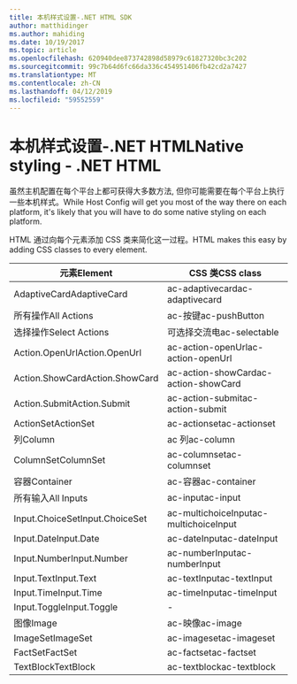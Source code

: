 ```yaml
---
title: 本机样式设置-.NET HTML SDK
author: matthidinger
ms.author: mahiding
ms.date: 10/19/2017
ms.topic: article
ms.openlocfilehash: 620940dee873742898d58979c61827320bc3c202
ms.sourcegitcommit: 99c7b64d6fc66da336c454951406fb42cd2a7427
ms.translationtype: MT
ms.contentlocale: zh-CN
ms.lasthandoff: 04/12/2019
ms.locfileid: "59552559"
---
```

# <a name="native-styling---net-html"></a><span data-ttu-id="5c9bc-102">本机样式设置-.NET HTML</span><span class="sxs-lookup"><span data-stu-id="5c9bc-102">Native styling - .NET HTML</span></span>

<span data-ttu-id="5c9bc-103">虽然主机配置在每个平台上都可获得大多数方法, 但你可能需要在每个平台上执行一些本机样式。</span><span class="sxs-lookup"><span data-stu-id="5c9bc-103">While Host Config will get you most of the way there on each platform, it's likely that you will have to do some native styling on each platform.</span></span> 

<span data-ttu-id="5c9bc-104">HTML 通过向每个元素添加 CSS 类来简化这一过程。</span><span class="sxs-lookup"><span data-stu-id="5c9bc-104">HTML makes this easy by adding CSS classes to every element.</span></span>

| <span data-ttu-id="5c9bc-105">元素</span><span class="sxs-lookup"><span data-stu-id="5c9bc-105">Element</span></span> | <span data-ttu-id="5c9bc-106">CSS 类</span><span class="sxs-lookup"><span data-stu-id="5c9bc-106">CSS class</span></span> |
|---|---|
| <span data-ttu-id="5c9bc-107">AdaptiveCard</span><span class="sxs-lookup"><span data-stu-id="5c9bc-107">AdaptiveCard</span></span> | <span data-ttu-id="5c9bc-108">ac-adaptivecard</span><span class="sxs-lookup"><span data-stu-id="5c9bc-108">ac-adaptivecard</span></span> |
| <span data-ttu-id="5c9bc-109">所有操作</span><span class="sxs-lookup"><span data-stu-id="5c9bc-109">All Actions</span></span> | <span data-ttu-id="5c9bc-110">ac-按键</span><span class="sxs-lookup"><span data-stu-id="5c9bc-110">ac-pushButton</span></span> | 
| <span data-ttu-id="5c9bc-111">选择操作</span><span class="sxs-lookup"><span data-stu-id="5c9bc-111">Select Actions</span></span> | <span data-ttu-id="5c9bc-112">可选择交流电</span><span class="sxs-lookup"><span data-stu-id="5c9bc-112">ac-selectable</span></span> |
| <span data-ttu-id="5c9bc-113">Action.OpenUrl</span><span class="sxs-lookup"><span data-stu-id="5c9bc-113">Action.OpenUrl</span></span>  | <span data-ttu-id="5c9bc-114">ac-action-openUrl</span><span class="sxs-lookup"><span data-stu-id="5c9bc-114">ac-action-openUrl</span></span> |
| <span data-ttu-id="5c9bc-115">Action.ShowCard</span><span class="sxs-lookup"><span data-stu-id="5c9bc-115">Action.ShowCard</span></span> | <span data-ttu-id="5c9bc-116">ac-action-showCard</span><span class="sxs-lookup"><span data-stu-id="5c9bc-116">ac-action-showCard</span></span> |
| <span data-ttu-id="5c9bc-117">Action.Submit</span><span class="sxs-lookup"><span data-stu-id="5c9bc-117">Action.Submit</span></span>  | <span data-ttu-id="5c9bc-118">ac-action-submit</span><span class="sxs-lookup"><span data-stu-id="5c9bc-118">ac-action-submit</span></span>  |
| <span data-ttu-id="5c9bc-119">ActionSet</span><span class="sxs-lookup"><span data-stu-id="5c9bc-119">ActionSet</span></span> | <span data-ttu-id="5c9bc-120">ac-actionset</span><span class="sxs-lookup"><span data-stu-id="5c9bc-120">ac-actionset</span></span> |
| <span data-ttu-id="5c9bc-121">列</span><span class="sxs-lookup"><span data-stu-id="5c9bc-121">Column</span></span> | <span data-ttu-id="5c9bc-122">ac 列</span><span class="sxs-lookup"><span data-stu-id="5c9bc-122">ac-column</span></span> |
| <span data-ttu-id="5c9bc-123">ColumnSet</span><span class="sxs-lookup"><span data-stu-id="5c9bc-123">ColumnSet</span></span> | <span data-ttu-id="5c9bc-124">ac-columnset</span><span class="sxs-lookup"><span data-stu-id="5c9bc-124">ac-columnset</span></span> |
| <span data-ttu-id="5c9bc-125">容器</span><span class="sxs-lookup"><span data-stu-id="5c9bc-125">Container</span></span> | <span data-ttu-id="5c9bc-126">ac-容器</span><span class="sxs-lookup"><span data-stu-id="5c9bc-126">ac-container</span></span> |
| <span data-ttu-id="5c9bc-127">所有输入</span><span class="sxs-lookup"><span data-stu-id="5c9bc-127">All Inputs</span></span> | <span data-ttu-id="5c9bc-128">ac-input</span><span class="sxs-lookup"><span data-stu-id="5c9bc-128">ac-input</span></span> |
| <span data-ttu-id="5c9bc-129">Input.ChoiceSet</span><span class="sxs-lookup"><span data-stu-id="5c9bc-129">Input.ChoiceSet</span></span> | <span data-ttu-id="5c9bc-130">ac-multichoiceInput</span><span class="sxs-lookup"><span data-stu-id="5c9bc-130">ac-multichoiceInput</span></span>  |
| <span data-ttu-id="5c9bc-131">Input.Date</span><span class="sxs-lookup"><span data-stu-id="5c9bc-131">Input.Date</span></span> | <span data-ttu-id="5c9bc-132">ac-dateInput</span><span class="sxs-lookup"><span data-stu-id="5c9bc-132">ac-dateInput</span></span> |
| <span data-ttu-id="5c9bc-133">Input.Number</span><span class="sxs-lookup"><span data-stu-id="5c9bc-133">Input.Number</span></span> | <span data-ttu-id="5c9bc-134">ac-numberInput</span><span class="sxs-lookup"><span data-stu-id="5c9bc-134">ac-numberInput</span></span> |
| <span data-ttu-id="5c9bc-135">Input.Text</span><span class="sxs-lookup"><span data-stu-id="5c9bc-135">Input.Text</span></span> | <span data-ttu-id="5c9bc-136">ac-textInput</span><span class="sxs-lookup"><span data-stu-id="5c9bc-136">ac-textInput</span></span> |
| <span data-ttu-id="5c9bc-137">Input.Time</span><span class="sxs-lookup"><span data-stu-id="5c9bc-137">Input.Time</span></span> | <span data-ttu-id="5c9bc-138">ac-timeInput</span><span class="sxs-lookup"><span data-stu-id="5c9bc-138">ac-timeInput</span></span> |
| <span data-ttu-id="5c9bc-139">Input.Toggle</span><span class="sxs-lookup"><span data-stu-id="5c9bc-139">Input.Toggle</span></span>| - |
| <span data-ttu-id="5c9bc-140">图像</span><span class="sxs-lookup"><span data-stu-id="5c9bc-140">Image</span></span>  | <span data-ttu-id="5c9bc-141">ac-映像</span><span class="sxs-lookup"><span data-stu-id="5c9bc-141">ac-image</span></span> |
| <span data-ttu-id="5c9bc-142">ImageSet</span><span class="sxs-lookup"><span data-stu-id="5c9bc-142">ImageSet</span></span>  | <span data-ttu-id="5c9bc-143">ac-imageset</span><span class="sxs-lookup"><span data-stu-id="5c9bc-143">ac-imageset</span></span> |
| <span data-ttu-id="5c9bc-144">FactSet</span><span class="sxs-lookup"><span data-stu-id="5c9bc-144">FactSet</span></span> | <span data-ttu-id="5c9bc-145">ac-factset</span><span class="sxs-lookup"><span data-stu-id="5c9bc-145">ac-factset</span></span> |
| <span data-ttu-id="5c9bc-146">TextBlock</span><span class="sxs-lookup"><span data-stu-id="5c9bc-146">TextBlock</span></span>  | <span data-ttu-id="5c9bc-147">ac-textblock</span><span class="sxs-lookup"><span data-stu-id="5c9bc-147">ac-textblock</span></span> |
